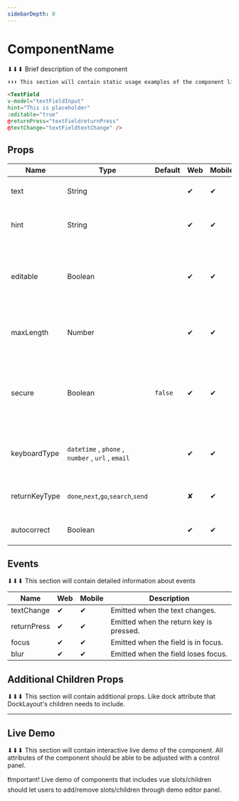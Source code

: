 ```yaml
---
sidebarDepth: 0
---
```


# ComponentName
⬇⬇⬇ Brief description of the component

<DocExampleBox>

```html
⬇⬇⬇ This section will contain static usage examples of the component like following 

<TextField
v-model="textFieldInput"
hint="This is placeholder"
:editable="true"
@returnPress="textFieldreturnPress"
@textChange="textFieldtextChange" />
```

  <TextFieldDoc />
</DocExampleBox>

## Props

| Name          | Type                                              | Default | Web | Mobile | Description |
| ------------- | ------------------------------------------------- | ------- | --- | ------ | ----------- |
| text          | String                                            |         | ✔   | ✔      | Gets or sets the value of the field.  |
| hint          | String                                            |         | ✔   | ✔      | Gets or sets the placeholder text. |
| editable      | Boolean                                           |         | ✔   | ✔      | When true, indicates that the user can edit the value of the field. |
| maxLength     | Number                                            |         | ✔   | ✔      | Limits input to the spcified number of characters. |
| secure        | Boolean                                           | `false` | ✔   | ✔      | Hides the entered text when true. Use this property to create password input fields. |
| keyboardType  | `datetime` , `phone` , `number` , `url` , `email` |         | ✔   | ✔      | Shows a custom keyboard for easier text input. |
| returnKeyType | `done`,`next`,`go`,`search`,`send`                |         | ✘   | ✔      | Gets or sets the label of the return key. |
| autocorrect   | Boolean                                           |         | ✔   | ✔      | Enables or disables autocorrect. |

## Events
⬇⬇⬇ This section will contain detailed information about events 

| Name        | Web | Mobile | Description |
| ----------- | --- | ------ | ----------- |
| textChange  | ✔   | ✔      | Emitted when the text changes. |
| returnPress | ✔   | ✔      | Emitted when the return key is pressed. |
| focus       | ✔   | ✔      | Emitted when the field is in focus. |
| blur        | ✔   | ✔      | Emitted when the field loses focus. |

## Additional Children Props
⬇⬇⬇ This section will contain additional props. Like dock attribute that DockLayout's children needs to include.

---

## Live Demo
⬇⬇⬇ This section will contain interactive live demo of the component.
All attributes of the component should be able to be adjusted with a control panel.

❗️Important! Live demo of components that includes vue slots/children should let users to add/remove slots/children through demo editor panel. 

<DocExampleBox :liveDemoMode="true">
  <TextFieldLiveDemo />
</DocExampleBox>